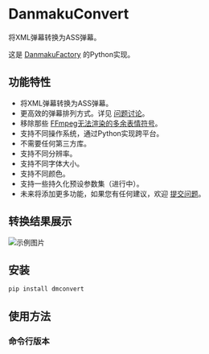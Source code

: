 # DanmakuConvert

将XML弹幕转换为ASS弹幕。

这是 [DanmakuFactory](https://github.com/hihkm/DanmakuFactory) 的Python实现。

## 功能特性

- 将XML弹幕转换为ASS弹幕。
- 更高效的弹幕排列方式。详见 [问题讨论](https://github.com/hihkm/DanmakuFactory/issues/104#issuecomment-2716857788)。
- 移除那些 [FFmpeg无法渲染的多余表情符号](https://trac.ffmpeg.org/ticket/5777)。
- 支持不同操作系统，通过Python实现跨平台。
- 不需要任何第三方库。
- 支持不同分辨率。
- 支持不同字体大小。
- 支持不同颜色。
- 支持一些持久化预设参数集（进行中）。
- 未来将添加更多功能，如果您有任何建议，欢迎 [提交问题](https://github.com/timerring/DanmakuConvert/issues)。

## 转换结果展示

![示例图片](https://cdn.jsdelivr.net/gh/timerring/scratchpad2023/2024/2025-03-23-15-38-54.jpg)

## 安装

```bash
pip install dmconvert
```

## 使用方法

### 命令行版本